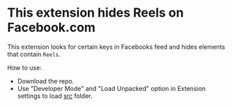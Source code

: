 # This extension hides Reels on Facebook.com

This extension looks for certain keys in Facebooks feed and hides elements that contain `Reels`.

How to use:

- Download the repo.
- Use "Developer Mode" and "Load Unpacked" option in Extension settings to load [src](./src/) folder.
